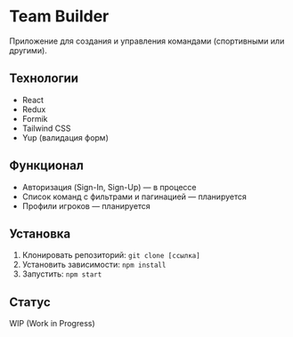 # Team Builder

Приложение для создания и управления командами (спортивными или другими).

## Технологии

- React
- Redux
- Formik
- Tailwind CSS
- Yup (валидация форм)

## Функционал

- Авторизация (Sign-In, Sign-Up) — в процессе
- Список команд с фильтрами и пагинацией — планируется
- Профили игроков — планируется

## Установка

1. Клонировать репозиторий: `git clone [ссылка]`
2. Установить зависимости: `npm install`
3. Запустить: `npm start`

## Статус

WIP (Work in Progress)
